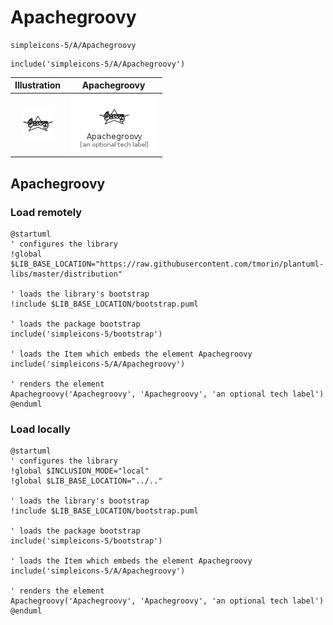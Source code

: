 # Apachegroovy


```text
simpleicons-5/A/Apachegroovy
```

```text
include('simpleicons-5/A/Apachegroovy')
```



| Illustration | Apachegroovy |
| :---: | :---: |
| ![illustration for Illustration](../../simpleicons-5/A/Apachegroovy.png) | ![illustration for Apachegroovy](../../simpleicons-5/A/Apachegroovy.Local.png) |




## Apachegroovy

### Load remotely
```plantuml
@startuml
' configures the library
!global $LIB_BASE_LOCATION="https://raw.githubusercontent.com/tmorin/plantuml-libs/master/distribution"

' loads the library's bootstrap
!include $LIB_BASE_LOCATION/bootstrap.puml

' loads the package bootstrap
include('simpleicons-5/bootstrap')

' loads the Item which embeds the element Apachegroovy
include('simpleicons-5/A/Apachegroovy')

' renders the element
Apachegroovy('Apachegroovy', 'Apachegroovy', 'an optional tech label')
@enduml
```

### Load locally
```plantuml
@startuml
' configures the library
!global $INCLUSION_MODE="local"
!global $LIB_BASE_LOCATION="../.."

' loads the library's bootstrap
!include $LIB_BASE_LOCATION/bootstrap.puml

' loads the package bootstrap
include('simpleicons-5/bootstrap')

' loads the Item which embeds the element Apachegroovy
include('simpleicons-5/A/Apachegroovy')

' renders the element
Apachegroovy('Apachegroovy', 'Apachegroovy', 'an optional tech label')
@enduml
```

